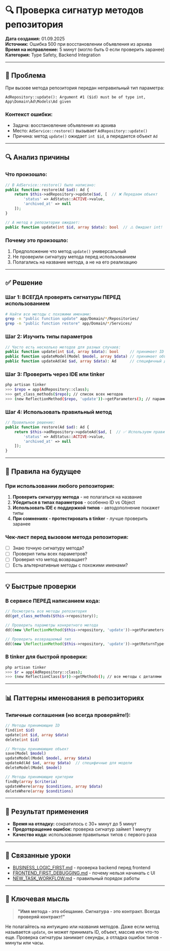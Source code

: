 # 🔍 Проверка сигнатур методов репозитория

**Дата создания:** 01.09.2025  
**Источник:** Ошибка 500 при восстановлении объявления из архива  
**Время на исправление:** 5 минут (могло быть 0 если проверить заранее)  
**Категория:** Type Safety, Backend Integration

---

## 🚨 Проблема

При вызове метода репозитория передан неправильный тип параметра:
```
AdRepository::update(): Argument #1 ($id) must be of type int, App\Domain\Ad\Models\Ad given
```

### Контекст ошибки:
- Задача: восстановление объявления из архива
- Место: `AdService::restore()` вызывает `AdRepository::update()`
- Причина: метод `update()` ожидает `int $id`, а передается объект `Ad`

---

## 🔍 Анализ причины

### Что произошло:
```php
// В AdService::restore() было написано:
public function restore(Ad $ad): Ad {
    return $this->adRepository->update($ad, [  // ❌ Передаем объект
        'status' => AdStatus::ACTIVE->value,
        'archived_at' => null
    ]);
}

// А метод в репозитории ожидает:
public function update(int $id, array $data): bool  // ⚠️ Ожидает int!
```

### Почему это произошло:
1. Предположение что метод `update()` универсальный
2. Не проверили сигнатуру метода перед использованием
3. Полагались на название метода, а не на его реализацию

---

## ✅ Решение

### Шаг 1: ВСЕГДА проверять сигнатуры ПЕРЕД использованием

```bash
# Найти все методы с похожими именами:
grep -n "public function update" app/Domain/*/Repositories/
grep -n "public function restore" app/Domain/*/Services/
```

### Шаг 2: Изучить типы параметров

```php
// Часто есть несколько методов для разных случаев:
public function update(int $id, array $data): bool     // принимает ID
public function updateModel(Model $model, array $data) // принимает объект
public function updateAd(Ad $ad, array $data): Ad      // специфичный для Ad
```

### Шаг 3: Проверить через IDE или tinker

```bash
php artisan tinker
>>> $repo = app(AdRepository::class);
>>> get_class_methods($repo); // список всех методов
>>> (new ReflectionMethod($repo, 'update'))->getParameters(); // параметры метода
```

### Шаг 4: Использовать правильный метод

```php
// Правильное решение:
public function restore(Ad $ad): Ad {
    return $this->adRepository->updateAd($ad, [  // ✅ Используем правильный метод
        'status' => AdStatus::ACTIVE->value,
        'archived_at' => null
    ]);
}
```

---

## 🎯 Правила на будущее

### При использовании любого репозитория:
1. **Проверить сигнатуру метода** - не полагаться на название
2. **Убедиться в типах параметров** - особенно ID vs Object
3. **Использовать IDE с поддержкой типов** - автодополнение покажет типы
4. **При сомнениях - протестировать в tinker** - лучше проверить заранее

### Чек-лист перед вызовом метода репозитория:
- [ ] Знаю точную сигнатуру метода?
- [ ] Проверил типы всех параметров?
- [ ] Проверил что метод возвращает?
- [ ] Есть альтернативные методы с похожими именами?

---

## 💡 Быстрые проверки

### В сервисе ПЕРЕД написанием кода:
```php
// Посмотреть все методы репозитория
dd(get_class_methods($this->repository)); 

// Проверить параметры конкретного метода
dd((new \ReflectionMethod($this->repository, 'update'))->getParameters());

// Проверить возвращаемый тип
dd((new \ReflectionMethod($this->repository, 'update'))->getReturnType());
```

### В tinker для быстрой проверки:
```bash
php artisan tinker
>>> $r = app(AdRepository::class);
>>> (new ReflectionClass($r))->getMethods(); // все методы с деталями
```

---

## 📊 Паттерны именования в репозиториях

### Типичные соглашения (но всегда проверяйте!):
```php
// Методы принимающие ID
find(int $id)
update(int $id, array $data)
delete(int $id)

// Методы принимающие объект
save(Model $model)
updateModel(Model $model, array $data)
updateAd(Ad $ad, array $data)  // специфичные для модели
deleteModel(Model $model)

// Методы принимающие критерии
findBy(array $criteria)
updateWhere(array $conditions, array $data)
deleteWhere(array $conditions)
```

---

## 🚀 Результат применения

- **Время на отладку:** сократилось с 30+ минут до 5 минут
- **Предотвращение ошибок:** проверка сигнатур займет 1 минуту
- **Качество кода:** использование правильных типов с первого раза

---

## 🔗 Связанные уроки

- [BUSINESS_LOGIC_FIRST.md](../APPROACHES/BUSINESS_LOGIC_FIRST.md) - проверка backend перед frontend
- [FRONTEND_FIRST_DEBUGGING.md](../ANTI_PATTERNS/FRONTEND_FIRST_DEBUGGING.md) - почему нельзя начинать с UI
- [NEW_TASK_WORKFLOW.md](../WORKFLOWS/NEW_TASK_WORKFLOW.md) - правильный порядок работы

---

## 💭 Ключевая мысль

> **"Имя метода - это обещание. Сигнатура - это контракт. Всегда проверяй контракт!"**

Не полагайтесь на интуицию или названия методов. Даже если метод называется `update`, он может принимать ID, объект, массив или что-то еще. Проверка сигнатуры занимает секунды, а отладка ошибок типов - минуты или часы.